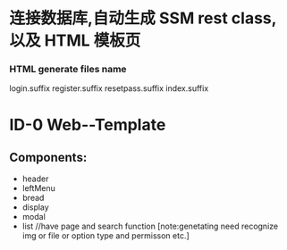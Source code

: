 # 连接数据库,自动生成 SSM rest class,以及 HTML 模板页

### HTML generate files name

login.suffix
register.suffix
resetpass.suffix
index.suffix

# ID-0 Web--Template

## Components:

*   header
*   leftMenu
*   bread
*   display
*   modal
*   list //have page and search function [note:genetating need recognize img or file or option type and permisson etc.]
